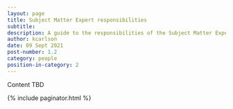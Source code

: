 ```yaml
---
layout: page
title: Subject Matter Expert responsibilities
subtitle:
description: A guide to the responsibilities of the Subject Matter Expert
author: kcarlson
date: 09 Sept 2021
post-number: 1.2
category: people
position-in-category: 2
---
```


Content TBD

{% include paginator.html %}